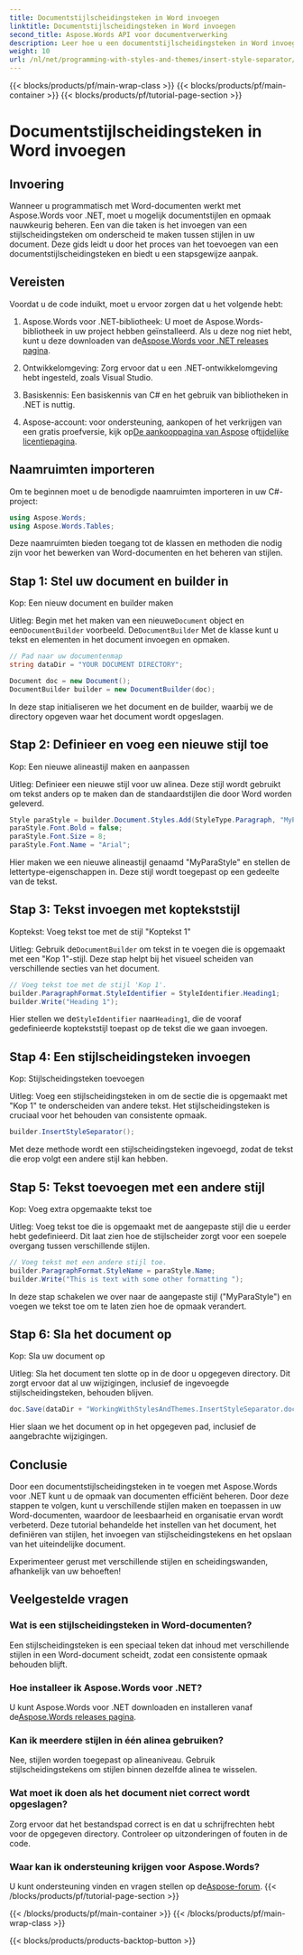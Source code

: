 ```yaml
---
title: Documentstijlscheidingsteken in Word invoegen
linktitle: Documentstijlscheidingsteken in Word invoegen
second_title: Aspose.Words API voor documentverwerking
description: Leer hoe u een documentstijlscheidingsteken in Word invoegt met Aspose.Words voor .NET. Deze handleiding biedt instructies en tips voor het beheren van documentstijlen.
weight: 10
url: /nl/net/programming-with-styles-and-themes/insert-style-separator/
---
```


{{< blocks/products/pf/main-wrap-class >}}
{{< blocks/products/pf/main-container >}}
{{< blocks/products/pf/tutorial-page-section >}}

# Documentstijlscheidingsteken in Word invoegen

## Invoering

Wanneer u programmatisch met Word-documenten werkt met Aspose.Words voor .NET, moet u mogelijk documentstijlen en opmaak nauwkeurig beheren. Een van die taken is het invoegen van een stijlscheidingsteken om onderscheid te maken tussen stijlen in uw document. Deze gids leidt u door het proces van het toevoegen van een documentstijlscheidingsteken en biedt u een stapsgewijze aanpak.

## Vereisten

Voordat u de code induikt, moet u ervoor zorgen dat u het volgende hebt:

1.  Aspose.Words voor .NET-bibliotheek: U moet de Aspose.Words-bibliotheek in uw project hebben geïnstalleerd. Als u deze nog niet hebt, kunt u deze downloaden van de[Aspose.Words voor .NET releases pagina](https://releases.aspose.com/words/net/).
   
2. Ontwikkelomgeving: Zorg ervoor dat u een .NET-ontwikkelomgeving hebt ingesteld, zoals Visual Studio.

3. Basiskennis: Een basiskennis van C# en het gebruik van bibliotheken in .NET is nuttig.

4.  Aspose-account: voor ondersteuning, aankopen of het verkrijgen van een gratis proefversie, kijk op[De aankooppagina van Aspose](https://purchase.aspose.com/buy) of[tijdelijke licentiepagina](https://purchase.aspose.com/temporary-license/).

## Naamruimten importeren

Om te beginnen moet u de benodigde naamruimten importeren in uw C#-project:

```csharp
using Aspose.Words;
using Aspose.Words.Tables;
```

Deze naamruimten bieden toegang tot de klassen en methoden die nodig zijn voor het bewerken van Word-documenten en het beheren van stijlen.

## Stap 1: Stel uw document en builder in

Kop: Een nieuw document en builder maken

 Uitleg: Begin met het maken van een nieuwe`Document` object en een`DocumentBuilder` voorbeeld. De`DocumentBuilder` Met de klasse kunt u tekst en elementen in het document invoegen en opmaken.

```csharp
// Pad naar uw documentenmap
string dataDir = "YOUR DOCUMENT DIRECTORY"; 

Document doc = new Document();
DocumentBuilder builder = new DocumentBuilder(doc);
```

In deze stap initialiseren we het document en de builder, waarbij we de directory opgeven waar het document wordt opgeslagen.

## Stap 2: Definieer en voeg een nieuwe stijl toe

Kop: Een nieuwe alineastijl maken en aanpassen

Uitleg: Definieer een nieuwe stijl voor uw alinea. Deze stijl wordt gebruikt om tekst anders op te maken dan de standaardstijlen die door Word worden geleverd.

```csharp
Style paraStyle = builder.Document.Styles.Add(StyleType.Paragraph, "MyParaStyle");
paraStyle.Font.Bold = false;
paraStyle.Font.Size = 8;
paraStyle.Font.Name = "Arial";
```

Hier maken we een nieuwe alineastijl genaamd "MyParaStyle" en stellen de lettertype-eigenschappen in. Deze stijl wordt toegepast op een gedeelte van de tekst.

## Stap 3: Tekst invoegen met koptekststijl

Koptekst: Voeg tekst toe met de stijl "Koptekst 1"

 Uitleg: Gebruik de`DocumentBuilder` om tekst in te voegen die is opgemaakt met een "Kop 1"-stijl. Deze stap helpt bij het visueel scheiden van verschillende secties van het document.

```csharp
// Voeg tekst toe met de stijl 'Kop 1'.
builder.ParagraphFormat.StyleIdentifier = StyleIdentifier.Heading1;
builder.Write("Heading 1");
```

Hier stellen we de`StyleIdentifier` naar`Heading1`, die de vooraf gedefinieerde koptekststijl toepast op de tekst die we gaan invoegen.

## Stap 4: Een stijlscheidingsteken invoegen

Kop: Stijlscheidingsteken toevoegen

Uitleg: Voeg een stijlscheidingsteken in om de sectie die is opgemaakt met "Kop 1" te onderscheiden van andere tekst. Het stijlscheidingsteken is cruciaal voor het behouden van consistente opmaak.

```csharp
builder.InsertStyleSeparator();
```

Met deze methode wordt een stijlscheidingsteken ingevoegd, zodat de tekst die erop volgt een andere stijl kan hebben.

## Stap 5: Tekst toevoegen met een andere stijl

Kop: Voeg extra opgemaakte tekst toe

Uitleg: Voeg tekst toe die is opgemaakt met de aangepaste stijl die u eerder hebt gedefinieerd. Dit laat zien hoe de stijlscheider zorgt voor een soepele overgang tussen verschillende stijlen.

```csharp
// Voeg tekst met een andere stijl toe.
builder.ParagraphFormat.StyleName = paraStyle.Name;
builder.Write("This is text with some other formatting ");
```

In deze stap schakelen we over naar de aangepaste stijl ("MyParaStyle") en voegen we tekst toe om te laten zien hoe de opmaak verandert.

## Stap 6: Sla het document op

Kop: Sla uw document op

Uitleg: Sla het document ten slotte op in de door u opgegeven directory. Dit zorgt ervoor dat al uw wijzigingen, inclusief de ingevoegde stijlscheidingsteken, behouden blijven.

```csharp
doc.Save(dataDir + "WorkingWithStylesAndThemes.InsertStyleSeparator.docx");
```

Hier slaan we het document op in het opgegeven pad, inclusief de aangebrachte wijzigingen.

## Conclusie

Door een documentstijlscheidingsteken in te voegen met Aspose.Words voor .NET kunt u de opmaak van documenten efficiënt beheren. Door deze stappen te volgen, kunt u verschillende stijlen maken en toepassen in uw Word-documenten, waardoor de leesbaarheid en organisatie ervan wordt verbeterd. Deze tutorial behandelde het instellen van het document, het definiëren van stijlen, het invoegen van stijlscheidingstekens en het opslaan van het uiteindelijke document. 

Experimenteer gerust met verschillende stijlen en scheidingswanden, afhankelijk van uw behoeften!

## Veelgestelde vragen

### Wat is een stijlscheidingsteken in Word-documenten?
Een stijlscheidingsteken is een speciaal teken dat inhoud met verschillende stijlen in een Word-document scheidt, zodat een consistente opmaak behouden blijft.

### Hoe installeer ik Aspose.Words voor .NET?
 U kunt Aspose.Words voor .NET downloaden en installeren vanaf de[Aspose.Words releases pagina](https://releases.aspose.com/words/net/).

### Kan ik meerdere stijlen in één alinea gebruiken?
Nee, stijlen worden toegepast op alineaniveau. Gebruik stijlscheidingstekens om stijlen binnen dezelfde alinea te wisselen.

### Wat moet ik doen als het document niet correct wordt opgeslagen?
Zorg ervoor dat het bestandspad correct is en dat u schrijfrechten hebt voor de opgegeven directory. Controleer op uitzonderingen of fouten in de code.

### Waar kan ik ondersteuning krijgen voor Aspose.Words?
 U kunt ondersteuning vinden en vragen stellen op de[Aspose-forum](https://forum.aspose.com/c/words/8).
{{< /blocks/products/pf/tutorial-page-section >}}

{{< /blocks/products/pf/main-container >}}
{{< /blocks/products/pf/main-wrap-class >}}

{{< blocks/products/products-backtop-button >}}
